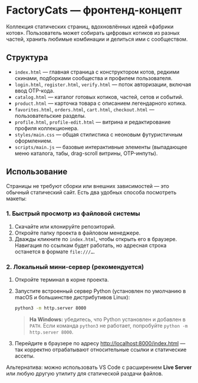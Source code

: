# FactoryCats — фронтенд-концепт

Коллекция статических страниц, вдохновлённых идеей «фабрики котов». Пользователь может собирать цифровых котиков из разных частей, хранить любимые комбинации и делиться ими с сообществом.

## Структура

- `index.html` — главная страница с конструктором котов, редкими скинами, подборками сообщества и профилем пользователя.
- `login.html`, `register.html`, `verify.html` — поток авторизации, включая ввод OTP-кода.
- `catalog.html` — каталог готовых котиков, частей, сетов и событий.
- `product.html` — карточка товара с описанием легендарного котика.
- `favorites.html`, `orders.html`, `cart.html`, `checkout.html` — пользовательские разделы.
- `profile.html`, `profile-edit.html` — витрина и редактирование профиля коллекционера.
- `styles/main.css` — общая стилистика с неоновым футуристичным оформлением.
- `scripts/main.js` — базовые интерактивные элементы (выпадающее меню каталога, табы, drag-scroll витрины, OTP-инпуты).

## Использование

Страницы не требуют сборки или внешних зависимостей — это обычный статический сайт. Есть два удобных способа посмотреть макеты:

### 1. Быстрый просмотр из файловой системы

1. Скачайте или клонируйте репозиторий.
2. Откройте папку проекта в файловом менеджере.
3. Дважды кликните по `index.html`, чтобы открыть его в браузере. Навигация по ссылкам будет работать, но адресная строка останется в формате `file:///…`.

### 2. Локальный мини-сервер (рекомендуется)

1. Откройте терминал в корне проекта.
2. Запустите встроенный сервер Python (установлен по умолчанию в macOS и большинстве дистрибутивов Linux):

   ```bash
   python3 -m http.server 8000
   ```

   > **На Windows:** убедитесь, что Python установлен и добавлен в `PATH`. Если команда `python3` не работает, попробуйте `python -m http.server 8000`.

3. Перейдите в браузере по адресу <http://localhost:8000/index.html> — так корректно отрабатывают относительные ссылки и статические ассеты.

Альтернатива: можно использовать VS Code с расширением **Live Server** или любую другую утилиту для статической раздачи файлов.
